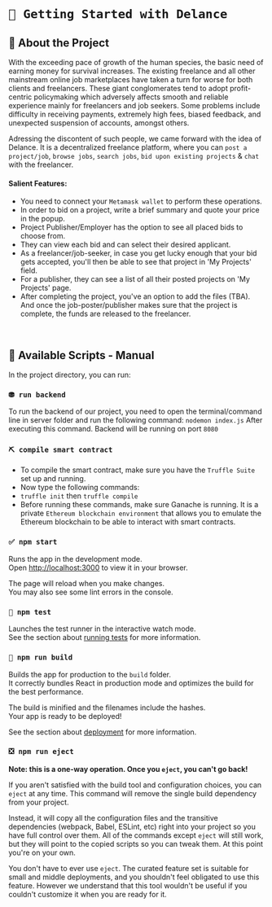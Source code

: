 # `📌 Getting Started with Delance`


## 👑 About the Project
With the exceeding pace of growth of the human species, the basic need of earning money for survival increases. The existing freelance and all other mainstream online job marketplaces have taken a turn for worse for both clients and freelancers. These giant conglomerates tend to adopt profit-centric policymaking which adversely affects smooth and reliable experience mainly for freelancers and job seekers. Some problems include difficulty in receiving payments, extremely high fees, biased feedback, and unexpected suspension of accounts, amongst others.

Adressing the discontent of such people, we came forward with the idea of Delance. It is a decentralized freelance platform, where you can `post a project/job`, `browse jobs`, `search jobs`, `bid upon existing projects` & `chat` with the freelancer.


#### Salient Features:
* You need to connect your `Metamask wallet` to perform these operations.
* In order to bid on a project, write a brief summary and quote your price in the popup.
* Project Publisher/Employer has the option to see all placed bids to choose from.
* They can view each bid and can select their desired applicant.
* As a freelancer/job-seeker, in case you get lucky enough that your bid gets accepted, you'll then be able to see that project in 'My Projects' field.
* For a publisher, they can see a list of all their posted projects on 'My Projects' page.
* After completing the project, you've an option to add the files (TBA). And once the job-poster/publisher makes sure that the project is complete, the funds are released to the freelancer.
<br />


## 💁 Available Scripts - Manual

In the project directory, you can run:

### `⛃ run backend`
To run the backend of our project, you need to open the terminal/command line in server folder and run the following command:
`nodemon index.js`
After executing this command. Backend will be running on port `8080`

### `⛏ compile smart contract`
- To compile the smart contract, make sure you have the `Truffle Suite` set up and running.
- Now type the following commands:
- `truffle init` then `truffle compile`
- Before running these commands, make sure Ganache is running. It is a private `Ethereum blockchain environment` that allows you to emulate the Ethereum blockchain to be able to interact with smart contracts.

### `✅ npm start`

Runs the app in the development mode.\
Open [http://localhost:3000](http://localhost:3000) to view it in your browser.

The page will reload when you make changes.\
You may also see some lint errors in the console.

### `🤖 npm test`

Launches the test runner in the interactive watch mode.\
See the section about [running tests](https://facebook.github.io/create-react-app/docs/running-tests) for more information.

### `💪 npm run build`

Builds the app for production to the `build` folder.\
It correctly bundles React in production mode and optimizes the build for the best performance.

The build is minified and the filenames include the hashes.\
Your app is ready to be deployed!

See the section about [deployment](https://facebook.github.io/create-react-app/docs/deployment) for more information.

### `❎ npm run eject`

**Note: this is a one-way operation. Once you `eject`, you can't go back!**

If you aren't satisfied with the build tool and configuration choices, you can `eject` at any time. This command will remove the single build dependency from your project.

Instead, it will copy all the configuration files and the transitive dependencies (webpack, Babel, ESLint, etc) right into your project so you have full control over them. All of the commands except `eject` will still work, but they will point to the copied scripts so you can tweak them. At this point you're on your own.

You don't have to ever use `eject`. The curated feature set is suitable for small and middle deployments, and you shouldn't feel obligated to use this feature. However we understand that this tool wouldn't be useful if you couldn't customize it when you are ready for it.
